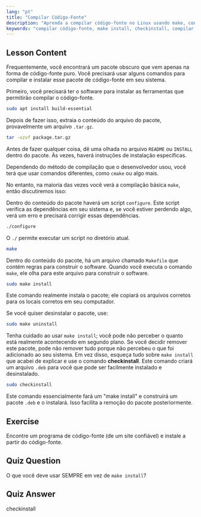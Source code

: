 ```yaml
---
lang: "pt"
title: "Compilar Código-Fonte"
description: "Aprenda a compilar código-fonte no Linux usando make, configure e checkinstall. Entenda o processo de construção para usuários iniciantes e intermediários."
keywords: "compilar código-fonte, make install, checkinstall, compilar Linux, build-essential, tutorial Linux, guia para iniciantes"
---
```


## Lesson Content

Frequentemente, você encontrará um pacote obscuro que vem apenas na forma de código-fonte puro. Você precisará usar alguns comandos para compilar e instalar esse pacote de código-fonte em seu sistema.

Primeiro, você precisará ter o software para instalar as ferramentas que permitirão compilar o código-fonte.

```bash
sudo apt install build-essential
```

Depois de fazer isso, extraia o conteúdo do arquivo do pacote, provavelmente um arquivo `.tar.gz`.

```bash
tar -xzvf package.tar.gz
```

Antes de fazer qualquer coisa, dê uma olhada no arquivo `README` ou `INSTALL` dentro do pacote. Às vezes, haverá instruções de instalação específicas.

Dependendo do método de compilação que o desenvolvedor usou, você terá que usar comandos diferentes, como `cmake` ou algo mais.

No entanto, na maioria das vezes você verá a compilação básica `make`, então discutiremos isso:

Dentro do conteúdo do pacote haverá um script `configure`. Este script verifica as dependências em seu sistema e, se você estiver perdendo algo, verá um erro e precisará corrigir essas dependências.

```bash
./configure
```

O `./` permite executar um script no diretório atual.

```bash
make
```

Dentro do conteúdo do pacote, há um arquivo chamado `Makefile` que contém regras para construir o software. Quando você executa o comando `make`, ele olha para este arquivo para construir o software.

```bash
sudo make install
```

Este comando realmente instala o pacote; ele copiará os arquivos corretos para os locais corretos em seu computador.

Se você quiser desinstalar o pacote, use:

```bash
sudo make uninstall
```

Tenha cuidado ao usar `make install`; você pode não perceber o quanto está realmente acontecendo em segundo plano. Se você decidir remover este pacote, pode não remover tudo porque não percebeu o que foi adicionado ao seu sistema. Em vez disso, esqueça tudo sobre `make install` que acabei de explicar e use o comando **checkinstall**. Este comando criará um arquivo `.deb` para você que pode ser facilmente instalado e desinstalado.

```bash
sudo checkinstall
```

Este comando essencialmente fará um "make install" e construirá um pacote `.deb` e o instalará. Isso facilita a remoção do pacote posteriormente.

## Exercise

Encontre um programa de código-fonte (de um site confiável) e instale a partir do código-fonte.

## Quiz Question

O que você deve usar SEMPRE em vez de `make install`?

## Quiz Answer

checkinstall
